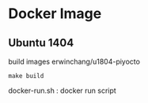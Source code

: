 # Docker Image

## Ubuntu 1404

build images erwinchang/u1804-piyocto
```
make build
```

docker-run.sh : docker run script
